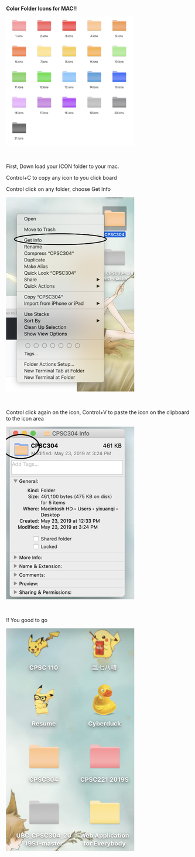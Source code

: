 <strong>Color Folder Icons for MAC!!</strong>

<p align="left">
  <img src="readme_png/Screen Shot 2019-05-28 at 10.35.09 AM.png" width="350" alt="example">
</p>  
<br/>

First, Down load your ICON folder to your mac.

Control+C to copy any icon to you click board

Control click on any folder, choose Get Info

<p align="left">
  <img src="readme_png/Screen Shot 2019-05-28 at 10.26.08 AM.png" width="350" alt="example">
</p>  
<br/>

Control click again on the icon, Control+V to paste the icon on the clipboard to the icon area

<p align="left">
  <img src="readme_png/Screen Shot 2019-05-28 at 10.27.00 AM.png" width="350" alt="example">
</p>
<br/>

!! You good to go 

<p align="left">
  <img src="readme_png/Screen Shot 2019-05-28 at 10.23.40 AM.png" width="350" alt="example">
</p>
